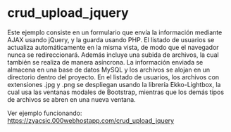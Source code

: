 # crud_upload_jquery
Este ejemplo consiste en un formulario que envía la información mediante AJAX usando jQuery, y la guarda usando PHP. El listado de usuarios se actualiza automáticamente en la misma vista, de modo que el navegador nunca se redireccionará. Además incluye una subida de archivos, la cual también se realiza de manera asíncrona. La información enviada se almacena en una base de datos MySQL y los archivos se alojan en un directorio dentro del proyecto. En el listado de usuarios, los archivos con extensiones .jpg y .png se despliegan usando la librería Ekko-Lightbox, la cual usa las ventanas modales de Bootstrap, mientras que los demás tipos de archivos se abren en una nueva ventana.

Ver ejemplo funcionando:
https://zyacsic.000webhostapp.com/crud_upload_jquery

